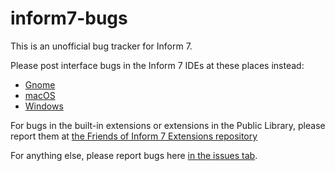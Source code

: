 # inform7-bugs
This is an unofficial bug tracker for Inform 7. 

Please post interface bugs in the Inform 7 IDEs at these places instead:

- [Gnome](https://github.com/ptomato/gnome-inform7)
- [macOS](https://github.com/TobyLobster/Inform)
- [Windows](https://github.com/DavidKinder/Windows-Inform7)

For bugs in the built-in extensions or extensions in the Public Library, please report them at [the Friends of Inform 7 Extensions repository](https://github.com/i7/extensions)

For anything else, please report bugs here [in the issues tab](https://github.com/i7/inform7-bugs/issues).
